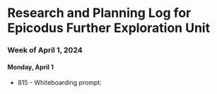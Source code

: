 # Research and Planning Log for Epicodus Further Exploration Unit

### Week of April 1, 2024

#### Monday, April 1

* 815 - Whiteboarding prompt: 